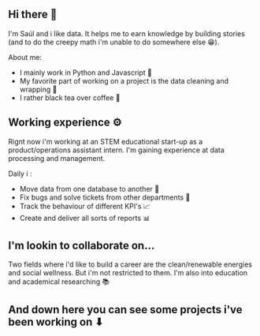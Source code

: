 ## Hi there 👋

I'm Saúl and i like data. It helps me to earn knowledge by building stories (and to do the creepy math i'm unable to do somewhere else 😁).

About me:
- I mainly work in Python and Javascript 🐍
- My favorite part of working on a project is the data cleaning and wrapping 🧹 
- I rather black tea over coffee 🧋

## Working experience ⚙

Rignt now i'm working at an STEM educational start-up as a product/operations assistant intern. I'm gaining experience at data processing and management. 

Daily i :
  * Move data from one database to another 🔄
  * Fix bugs and solve tickets from other departments 🎫
  * Track the behaviour of different KPI's 📈
  * Create and deliver all sorts of reports 📊

## I'm lookin to collaborate on...

Two fields where i'd like to build a career are the clean/renewable energies and social wellness. But i'm not restricted to them. I'm also into education and academical researching 📚

## And down here you can see some projects i've been working on ⬇
<!--
**saulcova3/saulcova3** is a ✨ _special_ ✨ repository because its `README.md` (this file) appears on your GitHub profile.

Here are some ideas to get you started:

- 🔭 I’m currently working on ...
- 🌱 I’m currently learning ...
- 👯 I’m looking to collaborate on ...
- 🤔 I’m looking for help with ...
- 💬 Ask me about ...
- 📫 How to reach me: ...
- 😄 Pronouns: ...
- ⚡ Fun fact: ...
-->
